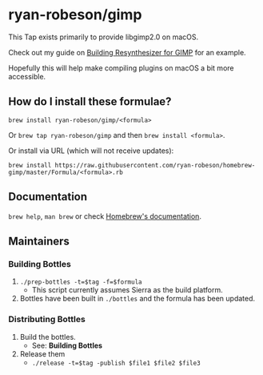 # ryan-robeson/gimp

This Tap exists primarily to provide libgimp2.0 on macOS.

Check out my guide on [Building Resynthesizer for GIMP](https://gist.github.com/ryan-robeson/5841f712ff23c910bbbfac793c16bfad) for an example.

Hopefully this will help make compiling plugins on macOS a bit more accessible.

## How do I install these formulae?
`brew install ryan-robeson/gimp/<formula>`

Or `brew tap ryan-robeson/gimp` and then `brew install <formula>`.

Or install via URL (which will not receive updates):

```
brew install https://raw.githubusercontent.com/ryan-robeson/homebrew-gimp/master/Formula/<formula>.rb
```

## Documentation
`brew help`, `man brew` or check [Homebrew's documentation](https://docs.brew.sh).

## Maintainers

### Building Bottles

1. `./prep-bottles -t=$tag -f=$formula`
    * This script currently assumes Sierra as the build platform.
2. Bottles have been built in `./bottles` and the formula has been updated.

### Distributing Bottles

1. Build the bottles.
    * See: **Building Bottles**
2. Release them
    * `./release -t=$tag -publish $file1 $file2 $file3`
